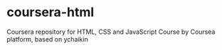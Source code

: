 # coursera-html
Coursera repository for HTML, CSS and JavaScript Course 
by Coursea platform, based on ychaikin
